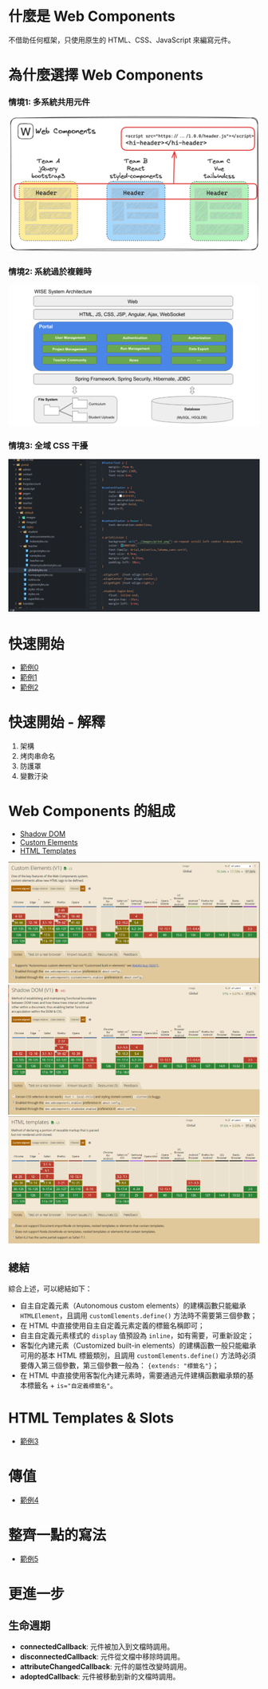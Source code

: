 # 什麼是 Web Components
不借助任何框架，只使用原生的 HTML、CSS、JavaScript 來編寫元件。

# 為什麼選擇 Web Components
### 情境1: 多系統共用元件
![多系統共用元件](image-3.png)

### 情境2: 系統過於複雜時
![系統過於複雜](image-4.png)

### 情境3: 全域 CSS 干擾
![全域 CSS 干擾](image-5.png)

# 快速開始
- [範例0](ex0.html)
- [範例1](ex1-basic.html)
- [範例2](ex2-option-parameter.html)

# 快速開始 - 解釋
1. 架構
2. 烤肉串命名
3. 防護罩
4. 變數汙染

# Web Components 的組成
- [Shadow DOM](https://developer.mozilla.org/zh-CN/docs/Web/API/Web_components/Using_shadow_DOM)
- [Custom Elements](https://developer.mozilla.org/zh-CN/docs/Web/API/Web_components/Using_custom_elements)
- [HTML Templates](https://developer.mozilla.org/zh-CN/docs/Web/API/Web_components/Using_templates_and_slots)

![範例](image.png)
![範例](image-1.png)
![範例](image-2.png)

## 總結
綜合上述，可以總結如下：
- 自主自定義元素（Autonomous custom elements）的建構函數只能繼承 `HTMLElement`，且調用 `customElements.define()` 方法時不需要第三個參數；
- 在 HTML 中直接使用自主自定義元素定義的標籤名稱即可；
- 自主自定義元素樣式的 `display` 值預設為 `inline`，如有需要，可重新設定；
- 客製化內建元素（Customized built-in elements）的建構函數一般只能繼承可用的基本 HTML 標籤類別，且調用 `customElements.define()` 方法時必須要傳入第三個參數，第三個參數一般為： `{extends: "標籤名"}`；
- 在 HTML 中直接使用客製化內建元素時，需要通過元件建構函數繼承類的基本標籤名 + `is="自定義標籤名"`。
# HTML Templates & Slots
- [範例3](ex3-templete.html)

# 傳值
- [範例4](ex4-props.html)

# 整齊一點的寫法
- [範例5](ex5.html)

# 更進一步
## 生命週期
- **connectedCallback**: 元件被加入到文檔時調用。
- **disconnectedCallback**: 元件從文檔中移除時調用。
- **attributeChangedCallback**: 元件的屬性改變時調用。
- **adoptedCallback**: 元件被移動到新的文檔時調用。